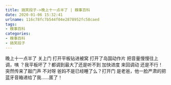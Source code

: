 ```yaml
---
title: 搞笑段子->晚上十一点半了 | 糗事百科
date: 2020-01-06 15:32:41
urlname: 116c78fc7b544f04e2878952fc58caed
tags: 
- 糗事百科
categories:
- 糗事百科
- 搞笑段子
---
```

晚上十一点半了 关上门 打开平板钻进被窝 打开了岛国动作片 把音量慢慢往上调，咦 ？我平板坏了？都调到最大了还是听不到 加快进度 来回调动 还是不行！突然传来了敲门声 不对呀 爸妈不是已经睡了么？打开门 是老爸，他一脸严肃的把蓝牙音箱递给了我……匿了！


